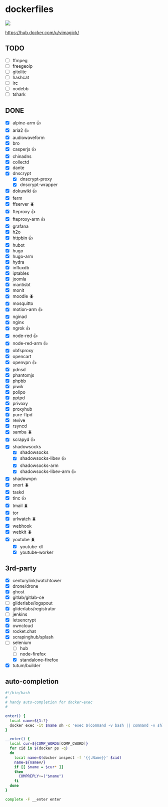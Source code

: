 dockerfiles
===========

[![](https://travis-ci.org/vimagick/dockerfiles.svg)](https://travis-ci.org/vimagick/dockerfiles)

<https://hub.docker.com/u/vimagick/>

## TODO

- [ ] ffmpeg
- [ ] freegeoip
- [ ] gitolite
- [ ] hashcat
- [ ] irc
- [ ] nodebb
- [ ] tshark

## DONE

- [x] alpine-arm :+1:
- [x] aria2 :+1:
- [x] audiowaveform
- [x] bro
- [x] casperjs :+1:
- [x] chinadns
- [x] collectd
- [x] dante
- [x] dnscrypt
    - [x] dnscrypt-proxy
    - [x] dnscrypt-wrapper
- [x] dokuwiki :+1:
- [x] ferm
- [x] ffserver :beetle:
- [x] fteproxy :+1:
- [x] fteproxy-arm :+1:
- [x] grafana
- [x] h2o
- [x] httpbin :+1:
- [x] hubot
- [x] hugo
- [x] hugo-arm
- [x] hydra
- [x] influxdb
- [x] iptables
- [x] joomla
- [x] mantisbt
- [x] monit
- [x] moodle :beetle:
- [x] mosquitto
- [x] motion-arm :+1:
- [x] nginad
- [x] nginx
- [x] ngrok :+1:
- [x] node-red :+1:
- [x] node-red-arm :+1:
- [x] obfsproxy
- [x] opencart
- [x] openvpn :+1:
- [x] pdnsd
- [x] phantomjs
- [x] phpbb
- [x] piwik
- [x] polipo
- [x] pptpd
- [x] privoxy
- [x] proxyhub
- [x] pure-ftpd
- [x] revive
- [x] rsyncd
- [x] samba :beetle:
- [x] scrapyd :+1:
- [x] shadowsocks
    - [x] shadowsocks
    - [x] shadowsocks-libev :+1:
    - [x] shadowsocks-arm
    - [x] shadowsocks-libev-arm :+1:
- [x] shadowvpn
- [x] snort :beetle:
- [x] taskd
- [x] tinc :+1:
- [x] tmail :beetle:
- [x] tor
- [x] urlwatch :beetle:
- [x] webhook
- [x] webkit :beetle:
- [x] youtube :beetle:
    - [x] youtube-dl
    - [x] youtube-worker

## 3rd-party

- [x] centurylink/watchtower
- [x] drone/drone
- [x] ghost
- [x] gitlab/gitlab-ce
- [ ] gliderlabs/logspout
- [x] gliderlabs/registrator
- [ ] jenkins
- [x] letsencrypt
- [x] owncloud
- [x] rocket.chat
- [x] scrapinghub/splash
- [ ] selenium
    - [ ] hub
    - [ ] node-firefox
    - [x] standalone-firefox
- [x] tutum/builder

## auto-completion

```bash
#!/bin/bash
#
# handy auto-completion for docker-exec
#

enter() {
  local name=${1:?}
  docker exec -it $name sh -c 'exec $(command -v bash || command -v sh)'
}

__enter() {
  local cur=${COMP_WORDS[COMP_CWORD]}
  for cid in $(docker ps -q)
  do
    local name=$(docker inspect -f '{{.Name}}' $cid)
    name=${name#/}
    if [[ $name = $cur* ]]
    then
      COMPREPLY+=("$name")
    fi
  done
}

complete -F __enter enter
```
